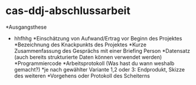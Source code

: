 # cas-ddj-abschlussarbeit

*Ausgangsthese
* hhfhhg
*Einschätzung von Aufwand/Ertrag vor Beginn des Projektes
*Bezeichnung des Knackpunkts des Projektes
*Kurze Zusammenfassung des Gesprächs mit einer Briefing Person
*Datensatz (auch bereits strukturierte Daten können verwendet werden)
*Programmiercode
*Arbeitsprotokoll (Was hast du wann weshalb gemacht?)
*je nach gewählter Variante 1,2 oder 3: Endprodukt, Skizze des weiteren
*Vorgehens oder Protokoll des Scheiterns
